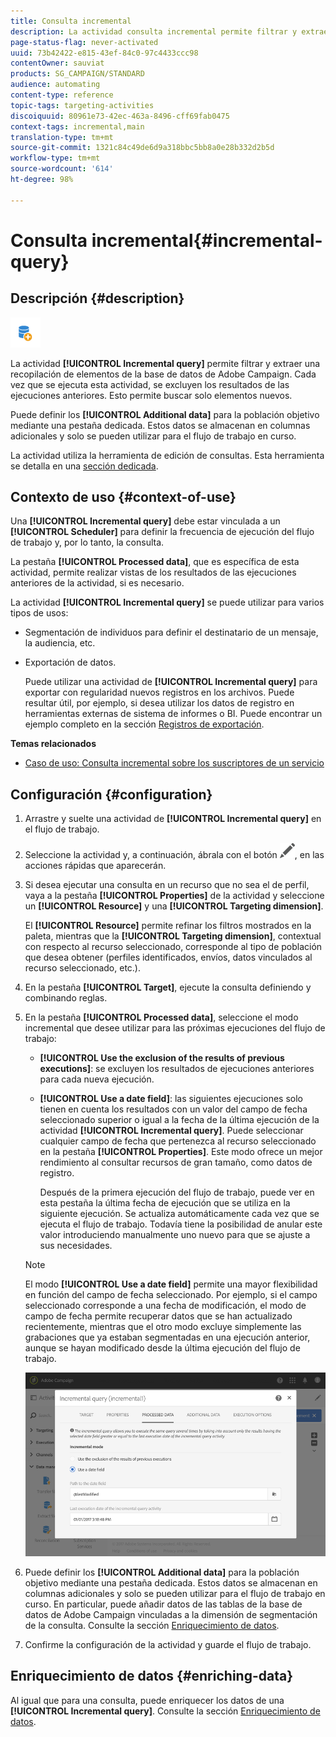 ```yaml
---
title: Consulta incremental
description: La actividad consulta incremental permite filtrar y extraer una recopilación de elementos de la base de datos de Adobe Campaign.
page-status-flag: never-activated
uuid: 73b42422-e815-43ef-84c0-97c4433ccc98
contentOwner: sauviat
products: SG_CAMPAIGN/STANDARD
audience: automating
content-type: reference
topic-tags: targeting-activities
discoiquuid: 80961e73-42ec-463a-8496-cff69fab0475
context-tags: incremental,main
translation-type: tm+mt
source-git-commit: 1321c84c49de6d9a318bbc5bb8a0e28b332d2b5d
workflow-type: tm+mt
source-wordcount: '614'
ht-degree: 98%

---
```



# Consulta incremental{#incremental-query}

## Descripción {#description}

![](assets/incremental.png)

La actividad **[!UICONTROL Incremental query]** permite filtrar y extraer una recopilación de elementos de la base de datos de Adobe Campaign. Cada vez que se ejecuta esta actividad, se excluyen los resultados de las ejecuciones anteriores. Esto permite buscar solo elementos nuevos.

Puede definir los **[!UICONTROL Additional data]** para la población objetivo mediante una pestaña dedicada. Estos datos se almacenan en columnas adicionales y solo se pueden utilizar para el flujo de trabajo en curso.

La actividad utiliza la herramienta de edición de consultas. Esta herramienta se detalla en una [sección dedicada](../../automating/using/editing-queries.md#about-query-editor).

## Contexto de uso {#context-of-use}

Una **[!UICONTROL Incremental query]** debe estar vinculada a un **[!UICONTROL Scheduler]** para definir la frecuencia de ejecución del flujo de trabajo y, por lo tanto, la consulta.

La pestaña **[!UICONTROL Processed data]**, que es específica de esta actividad, permite realizar vistas de los resultados de las ejecuciones anteriores de la actividad, si es necesario.

La actividad **[!UICONTROL Incremental query]** se puede utilizar para varios tipos de usos:

* Segmentación de individuos para definir el destinatario de un mensaje, la audiencia, etc.

* Exportación de datos.

   Puede utilizar una actividad de **[!UICONTROL Incremental query]** para exportar con regularidad nuevos registros en los archivos. Puede resultar útil, por ejemplo, si desea utilizar los datos de registro en herramientas externas de sistema de informes o BI. Puede encontrar un ejemplo completo en la sección [Registros de exportación](../../automating/using/exporting-logs.md).

**Temas relacionados**

* [Caso de uso: Consulta incremental sobre los suscriptores de un servicio](../../automating/using/incremental-query-on-subscribers.md)

## Configuración {#configuration}

1. Arrastre y suelte una actividad de **[!UICONTROL Incremental query]** en el flujo de trabajo.
1. Seleccione la actividad y, a continuación, ábrala con el botón ![](assets/edit_darkgrey-24px.png), en las acciones rápidas que aparecerán.
1. Si desea ejecutar una consulta en un recurso que no sea el de perfil, vaya a la pestaña **[!UICONTROL Properties]** de la actividad y seleccione un **[!UICONTROL Resource]** y una **[!UICONTROL Targeting dimension]**.

   El **[!UICONTROL Resource]** permite refinar los filtros mostrados en la paleta, mientras que la **[!UICONTROL Targeting dimension]**, contextual con respecto al recurso seleccionado, corresponde al tipo de población que desea obtener (perfiles identificados, envíos, datos vinculados al recurso seleccionado, etc.).

1. En la pestaña **[!UICONTROL Target]**, ejecute la consulta definiendo y combinando reglas.
1. En la pestaña **[!UICONTROL Processed data]**, seleccione el modo incremental que desee utilizar para las próximas ejecuciones del flujo de trabajo:

   * **[!UICONTROL Use the exclusion of the results of previous executions]**: se excluyen los resultados de ejecuciones anteriores para cada nueva ejecución.
   * **[!UICONTROL Use a date field]**: las siguientes ejecuciones solo tienen en cuenta los resultados con un valor del campo de fecha seleccionado superior o igual a la fecha de la última ejecución de la actividad **[!UICONTROL Incremental query]**. Puede seleccionar cualquier campo de fecha que pertenezca al recurso seleccionado en la pestaña **[!UICONTROL Properties]**. Este modo ofrece un mejor rendimiento al consultar recursos de gran tamaño, como datos de registro.

      Después de la primera ejecución del flujo de trabajo, puede ver en esta pestaña la última fecha de ejecución que se utiliza en la siguiente ejecución. Se actualiza automáticamente cada vez que se ejecuta el flujo de trabajo. Todavía tiene la posibilidad de anular este valor introduciendo manualmente uno nuevo para que se ajuste a sus necesidades.
   >[!NOTE]
   >
   >El modo **[!UICONTROL Use a date field]** permite una mayor flexibilidad en función del campo de fecha seleccionado. Por ejemplo, si el campo seleccionado corresponde a una fecha de modificación, el modo de campo de fecha permite recuperar datos que se han actualizado recientemente, mientras que el otro modo excluye simplemente las grabaciones que ya estaban segmentadas en una ejecución anterior, aunque se hayan modificado desde la última ejecución del flujo de trabajo.

   ![](assets/incremental_query_usedatefield.png)

1. Puede definir los **[!UICONTROL Additional data]** para la población objetivo mediante una pestaña dedicada. Estos datos se almacenan en columnas adicionales y solo se pueden utilizar para el flujo de trabajo en curso. En particular, puede añadir datos de las tablas de la base de datos de Adobe Campaign vinculadas a la dimensión de segmentación de la consulta. Consulte la sección [Enriquecimiento de datos](../../automating/using/query.md#enriching-data).
1. Confirme la configuración de la actividad y guarde el flujo de trabajo.

## Enriquecimiento de datos {#enriching-data}

Al igual que para una consulta, puede enriquecer los datos de una **[!UICONTROL Incremental query]**. Consulte la sección [Enriquecimiento de datos](../../automating/using/query.md#enriching-data).
